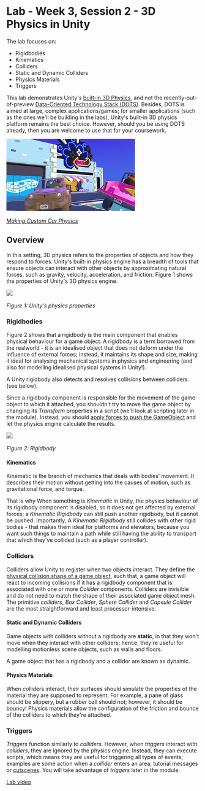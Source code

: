 # Lab - Week 3, Session 2 - 3D Physics in Unity

The lab focuses on:

+ Rigidbodies
+ Kinematics
+ Colliders
+ Static and Dynamic Colliders
+ Physics Materials
+ Triggers

This lab demonstrates Unity's [built-in 3D Physics](https://docs.unity3d.com/Manual/PhysicsOverview.html), and not the recently-out-of-preview [Data-Oriented Technology Stack (DOTS)](https://unity.com/dots). Besides, DOTS is aimed at large, complex applications/games; for smaller applications (such as the ones we'll be building in the labs), Unity's built-in 3D physics platform remains the best choice. However, should you be using DOTS already, then you are welcome to use that for your coursework.

![car physics](./images/carPhysics.webp)

[_Making Custom Car Physics_](https://www.youtube.com/watch?v=CdPYlj5uZeI&t=2s)

## Overview

In this setting, 3D physics refers to the properties of objects and how they respond to forces. Unity's built-in physics engine has a breadth of tools that ensure objects can interact with other objects by approximating natural forces, such as gravity, velocity, acceleration, and friction. Figure 1 shows the properties of Unity's 3D physics engine.

![](./images/physicsProperties.png)

_Figure 1: Unity's physics properties_

### Rigidbodies

Figure 2 shows that a rigidbody is the main component that enables physical behaviour for a game object. A rigidbody is a term borrowed from the realworld - it is an idealised object that does not deform under the influence of external forces; instead, it maintains its shape and size, making it ideal for analysing mechanical systems in physics and engineering (and also for modelling idealised physical systems in Unity!).

A Unity rigidbody also detects and resolves collisions between colliders (see below).

Since a rigidbody component is responsible for the movement of the game object to which it attached, you shouldn't try to move the game object by changing its _Transform_ properties in a script (we'll look at scripting later in the module). Instead, you should [apply forces to push the GameObject](https://docs.unity3d.com/Manual/RigidbodiesOverview.html) and let the physics engine calculate the results.

![](./images/rigidBody.png)

_Figure 2: Rigidbody_

#### Kinematics

Kinematic is the branch of mechanics that deals with bodies’ movement. It describes their motion without getting into the causes of motion, such as gravitational force, and torque.

That is why When something is _Kinematic_ in Unity, the physics behaviour of its rigidbody component is disabled, so it does not get affected by external forces; a _Kinematic Rigidbody_ can still push another rigidbody, but it cannot be pushed. Importantly, A _Kinematic Rigidbody_ still collides with other rigid bodies - that makes them ideal for platforms and elevators, because you want such things to maintain a path while still having the ability to transport that which they've collided (such as a player controller).

### Colliders

Colliders allow Unity to register when two objects interact. They define the [physical collision shape of a game object](https://docs.unity3d.com/Manual/CollidersOverview.html), such that, a game object will react to incoming collisions if it has a rigidbody component that is associated with one or more _Collider_ components. Colliders are invisible and do not need to match the shape of their associated game object mesh. The primitive _colliders_, _Box Collider_, _Sphere Collider_ and _Capsule Collider_ are the most straightforward and least processor-intensive.

#### Static and Dynamic Colliders

Game objects with colliders without a rigidbody are **static**, in that they won't move when they interact with other colliders; hence, they're useful for modelling motionless scene objects, such as walls and floors.

A game object that has a rigidbody and a collider are known as dynamic.

#### Physics Materials

When colliders interact, their surfaces should simulate the properties of the material they are supposed to represent. For example, a pane of glass should be slippery, but a rubber ball should not; however, it should be bouncy! Physics materials allow the configuration of the friction and bounce of the colliders to which they're attached.

### Triggers

_Triggers_ function similarly to _colliders_. However, when _triggers_ interact with _colliders_, they are ignored by the physics engine. Instead, they can execute scripts, which means they are useful for triggering all types of events; examples are some action when a _collider_ enters an area, tutorial messages or [cutscenes](https://en.wikipedia.org/wiki/Cutscene). You will take advantage of _triggers_ later in the module.

[Lab video](https://youtu.be/iA2RNwS0Yxo)
